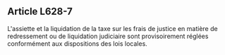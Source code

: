 Article L628-7
----
L'assiette et la liquidation de la taxe sur les frais de justice en matière de
redressement ou de liquidation judiciaire sont provisoirement réglées
conformément aux dispositions des lois locales.
